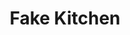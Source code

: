 ---
layout: prop
title: Fake Kitchen
categories: furniture
images: ["assets/furniture/fake-kitchen/Fake kitchen prod photo.jpeg"]
desc: null
---